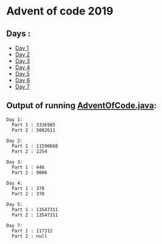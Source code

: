 # Advent of code 2019

## Days :

  - [Day 1](days/Day1.java)
  - [Day 2](days/Day2.java)
  - [Day 3](days/Day3.java)
  - [Day 4](days/Day4.java)
  - [Day 5](days/Day5.java)
  - [Day 6](days/Day6.java)
  - [Day 7](days/Day7.java)

## Output of running [AdventOfCode.java](AdventOfCode.java):

```
Day 1:
  Part 1 : 3336985
  Part 2 : 5002611

Day 2:
  Part 1 : 11590668
  Part 2 : 2254

Day 3:
  Part 1 : 446
  Part 2 : 9006

Day 4:
  Part 1 : 370
  Part 2 : 370

Day 5:
  Part 1 : 13547311
  Part 2 : 13547311

Day 7:
  Part 1 : 117312
  Part 2 : null
```